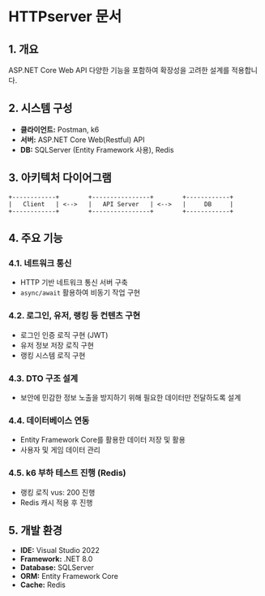 # HTTPserver 문서

## 1. 개요
ASP.NET Core Web API 다양한 기능을 포함하여 확장성을 고려한 설계를 적용합니다.

## 2. 시스템 구성
- **클라이언트:** Postman, k6
- **서버:** ASP.NET Core Web(Restful) API
- **DB:** SQLServer (Entity Framework 사용), Redis

## 3. 아키텍처 다이어그램
```plaintext
+------------+        +----------------+        +------------+
|   Client   | <-->   |   API Server   | <-->   |     DB     |
+------------+        +----------------+        +------------+
```

## 4. 주요 기능
### 4.1. 네트워크 통신
- HTTP 기반 네트워크 통신 서버 구축
- `async/await` 활용하여 비동기 작업 구현

### 4.2. 로그인, 유저, 랭킹 등 컨텐츠 구현
- 로그인 인증 로직 구현 (JWT)
- 유저 정보 저장 로직 구현
- 랭킹 시스템 로직 구현

### 4.3. DTO 구조 설계
- 보안에 민감한 정보 노출을 방지하기 위해 필요한 데이터만 전달하도록 설계

### 4.4. 데이터베이스 연동
- Entity Framework Core를 활용한 데이터 저장 및 활용
- 사용자 및 게임 데이터 관리

### 4.5. k6 부하 테스트 진행 (Redis)
- 랭킹 로직 vus: 200 진행
- Redis 캐시 적용 후 진행

## 5. 개발 환경
- **IDE:** Visual Studio 2022
- **Framework:** .NET 8.0
- **Database:** SQLServer
- **ORM:** Entity Framework Core
- **Cache:** Redis
